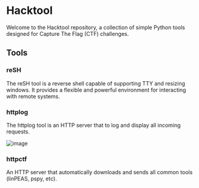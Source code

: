# Hacktool

Welcome to the Hacktool repository, a collection of simple Python tools designed for Capture The Flag (CTF) challenges.

## Tools
### reSH
The reSH tool is a reverse shell capable of supporting TTY and resizing windows. It provides a flexible and powerful environment for interacting with remote systems.

### httplog
The httplog tool is an HTTP server that to log and display all incoming requests.

![image](https://github.com/sawyerf/hacktool/assets/22857002/39ca507d-e4cd-4714-acec-7f0ed106a7d7)

### httpctf
An HTTP server that automatically downloads and sends all common tools (linPEAS, pspy, etc).

